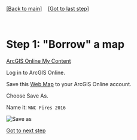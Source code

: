 [[Back to main]](github.md)&nbsp;&nbsp;&nbsp;&nbsp;[[Got to last step]](GitHub_resources.md)

&nbsp;

# Step 1: "Borrow" a map 
[ArcGIS Online My Content](http://www.arcgis.com/home/content.html)

Log in to ArcGIS Online.

Save this [Web Map](http://www.arcgis.com/home/webmap/viewer.html?webmap=7a1f7ebd8d7f429b94335e8890561c4d) to your ArcGIS Online account.

Choose Save As.

Name it: `WNC Fires 2016`

![Save as](https://docs.google.com/uc?id=0BykF_bN9fsvITXBKVWozUXRYRFk)

[Got to next step](GitHub_step2.md)
